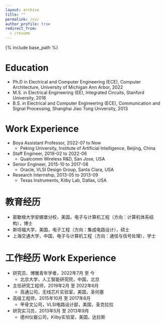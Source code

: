 ```yaml
---
layout: archive
title: ""
permalink: /cv/
author_profile: true
redirect_from:
  - /resume
---
```


{% include base_path %}

Education
======
* Ph.D in Electrical and Computer Engineering (ECE), Computer Architecture, University of Michigan Ann Arbor, 2022
* M.S. in Electrical Engineering (EE), Integrated Circuits, Stanford University, 2016
* B.S. in Electrical and Computer Engineering (ECE), Communication and Signal Processing, Shanghai Jiao Tong University, 2013

Work Experience
======
* Boya Assistant Professor, 2022-07 to Now
  * Peking University, Institute of Artificial Intelligence, Beijing, China
* Staff Engineer, 2019-02 to 2022-06
  * Qualcomm Wireless R&D, San Jose, USA
* Senior Engineer, 2015-10 to 2017-08
  * Oracle, VLSI Design Group, Santa Clara, USA
* Research Internship, 2013-05 to 2013-09
  * Texas Instruments, Kilby Lab, Dallas, USA

教育经历
======
* 密歇根大学安娜堡分校，美国，电子与计算机工程（方向：计算机体系结构），博士
* 斯坦福大学，美国，电子工程（方向：集成电路设计），硕士
* 上海交通大学，中国，电子与计算机工程（方向：通信与信号处理），学士

工作经历 Work Experience
======
* 研究员、博雅青年学者，2022年7月 至 今
  * 北京大学，人工智能研究院，中国，北京
* 主任研究工程师，2019年2月 至 2022年6月
  * 高通公司，无线芯片实验室，美国，圣何塞
* 高级工程师，2015年10月 至 2017年8月
  * 甲骨文公司，VLSI电路设计部，美国，圣克拉拉
* 研究实习员，2013年5月 至 2013年9月
  * 德州仪器公司，Kilby实验室，美国，达拉斯
